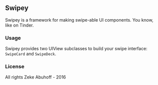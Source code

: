 ## Swipey

Swipey is a framework for making swipe-able UI components. You know, like on Tinder.

### Usage

Swipey provides two UIView subclasses to build your swipe interface: `SwipeCard` and `SwipeDeck`.

### License

All rights Zeke Abuhoff - 2016
